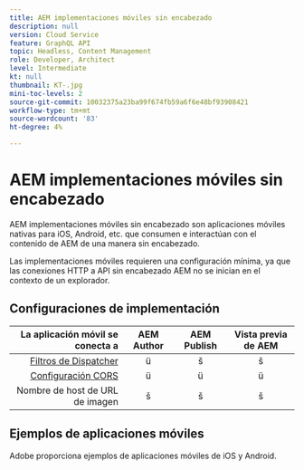 ```yaml
---
title: AEM implementaciones móviles sin encabezado
description: null
version: Cloud Service
feature: GraphQL API
topic: Headless, Content Management
role: Developer, Architect
level: Intermediate
kt: null
thumbnail: KT-.jpg
mini-toc-levels: 2
source-git-commit: 10032375a23ba99f674fb59a6f6e48bf93908421
workflow-type: tm+mt
source-wordcount: '83'
ht-degree: 4%

---
```



# AEM implementaciones móviles sin encabezado

AEM implementaciones móviles sin encabezado son aplicaciones móviles nativas para iOS, Android, etc. que consumen e interactúan con el contenido de AEM de una manera sin encabezado.

Las implementaciones móviles requieren una configuración mínima, ya que las conexiones HTTP a API sin encabezado AEM no se inician en el contexto de un explorador.

## Configuraciones de implementación

| La aplicación móvil se conecta a | AEM Author | AEM Publish | Vista previa de AEM |
|-----------------------:|:----------:|:-----------:|:-----------:|
| [Filtros de Dispatcher](./dispatcher-fitlers.md) | ü | š | š |
| [Configuración CORS](./cors.md) | ü | ü | ü |
| Nombre de host de URL de imagen | š | š | š |

## Ejemplos de aplicaciones móviles

Adobe proporciona ejemplos de aplicaciones móviles de iOS y Android.


